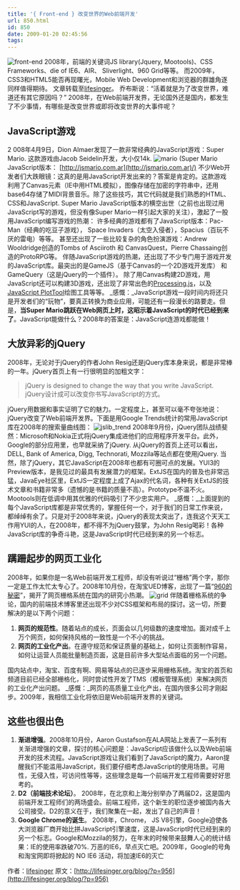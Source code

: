 ```yaml
---
title: '{ Front-end } 改变世界的Web前端开发'
url: 850.html
id: 850
date: 2009-01-20 02:45:56
tags:
---
```


![front-end](http://cai13.info/blog_pic/2009/01/frontend1.jpg "front-end") 2008年，前端的关键词JS library(Jquery, Mootools)、CSS Frameworks、die of IE6、AIR、 Sliverlight、960 Grid等等。 而2009年，CSS3和HTML5能否再现曙光，Mobile Web Development和浏览器的群雄角逐同样值得期待。 文章转载至[lifesinger](http://lifesinger.org/blog/?p=956)。  乔布斯说：“活着就是为了改变世界，难道还有其它原因吗？” 2008年，在Web前端开发界，无论国外还是国内，都发生了不少事情，有哪些是改变世界或即将改变世界的大事件呢？

JavaScript游戏
------------

2 008年4月9日，Dion Almaer发现了一款非常经典的JavaScript游戏：Super Mario. 这款游戏由Jacob Seidelin开发，大小仅14k. ![mario](http://lifesinger.org/blog/wp-content/uploads/2009/01/mario.png "mario") (Super Mario JavaScript版本： [http://jsmario.com.ar](http://jsmario.com.ar)/) 不少Web开发者们大跌眼镜：这真的是用JavaScript开发出来的？答案是肯定的。这款游戏利用了Canvas元素（IE中用HTML模拟），图像存储在加密的字符串中，还用base64存储了MIDI背景音乐。除了这些技巧，其它代码就是我们熟悉的HTML、CSS和JavaScript. Super Mario JavaScript版本的横空出世（之前也出现过用JavaScript写的游戏，但没有像Super Mario一样引起大家的关注），激起了一股用JavaScript编写游戏的热潮： 许多经典的游戏都有了JavaScript版本：Pac-Man（经典的吃豆子游戏）， Space Invaders（太空入侵者），Spacius（百玩不厌的雷电）等等。 甚至还出现了一些比较复杂的角色扮演游戏：Andrew Wooldridge创造的Tombs of Asciiroth 和 CanvasQuest，Pierre Chassaing创造的ProtoRPG等。 伴随JavaScript游戏的热潮，还出现了不少专门用于游戏开发的JavaScript库。最突出的是GameJS（基于Canvas的一个2D游戏开发库） 和 GameQuery（这是jQuery的一个插件）。 除了用Canvas构建2D游戏，用JavaScript还可以构建3D游戏，还出现了非常出色的[Processing.js](http://dev.jquery.com/~john/processing.js/)，以及[JavaScript PlotTool](http://www.jslab.dk/plottool.htm)绘图工具等等。 _感慨：_JavaScript游戏一段时间内将还只是开发者们的“玩物”，要真正转换为商业应用，可能还有一段漫长的路要走。但是，**当Super Mario跳跃在Web网页上时，这昭示着JavaScript的时代已经到来了**。JavaScript能做什么？2008年的答案是：JavaScript连游戏都能做！

大放异彩的jQuery
-----------

2008年，无论对于jQuery的作者John Resig还是jQuery库本身来说，都是非常棒的一年。jQuery首页上有一行很明显的加粗文字：

> jQuery is designed to change the way that you write JavaScript. jQuery设计成可以改变你书写JavaScript的方式。

jQuery用数据和事实证明了它的魅力。一定程度上，甚至可以毫不夸张地说：jQuery改变了Web前端开发界。下面是用Google Trends统计的常用JavaScript库在2008年的搜索量曲线图： ![jslib_trend](http://lifesinger.org/blog/wp-content/uploads/2009/01/jslib_trend.png "jslib_trend") 2008年9月份，jQuery团队战绩斐然：Microsoft和Nokia正式将jQuery集成进他们的应用程序开发平台。此外，Google的部分应用里，也早就采纳了jQuery. 从jQuery的首页上还可以看出，DELL, Bank of America, Digg, Technorati, Mozzila等站点都在使用jQuery. 当然，除了jQuery，其它JavaScript在2008年也都有可圈可点的发展。YUI3的Preview版本，是我见过的最具有发展潜力的框架。ExtJS在国内的普及也非常迅猛，JavaEye社区里，ExtJS一定程度上成了Ajax的代名词，各种有关ExtJS的技术文章和书籍非常多（遗憾的是书籍的质量不高）。Prototype不温不火。Mootools则在低调中用其优雅的代码吸引了不少忠实用户。 _感慨：_上面提到的每个JavaScript库都是非常优秀的，掌握任何一个，对于我们的日常工作来说，都绰绰有余了。只是对于2008年来说，jQuery的表现太突出了，连我这个天天工作用YUI的人，在2008年，都不得不为jQuery鼓掌，为John Resig喝彩！各种JavaScript库的争奇斗艳，这是JavaScript时代已经到来的另一个标志。

蹒跚起步的网页工业化
----------

2008年，如果你是一名Web前端开发工程师，却没有听说过“栅格”两个字，那你一定是工作太忙太专心了。2008年10月份，在淘宝UED博客，出现了一篇“[960的秘密](http://lifesinger.org/blog/?p=375)”，揭开了网页栅格系统在国内的研究小热潮。 ![grid](http://lifesinger.org/blog/wp-content/uploads/2009/01/grid.png "grid") 伴随着栅格系统的争论，国内的前端技术博客里还出现不少对CSS框架和布局的探讨。这一切，所要解决的是以下两个问题：

1.  **网页的规范性**。随着站点的成长，页面会以几何级数的速度增加。面对成千上万个网页，如何保持风格的一致性是一个不小的挑战。
2.  **网页的工业化产出**。在遵守规范和保证质量的基础上，如何让页面制作容易，如何让运营人员能批量制造页面，这是目前许多大型站点面临的另一个问题。

国内站点中，淘宝、百度有啊、网易等站点的已逐步采用栅格系统。淘宝的首页和频道目前已经全部栅格化，同时尝试性开发了TMS（模板管理系统）来解决网页的工业化产出问题。 _感慨：_网页的高质量工业化产出，在国内很多公司才刚起步。2009年，我相信工业化将依旧是Web前端开发界的关键词。

这些也很出色
------

1.  **渐进增强**。2008年10月份，Aaron Gustafson在ALA网站上发表了一系列有关渐进增强的文章，探讨的核心问题是：JavaScript应该做什么以及Web前端开发的技术流程。JavaScript游戏让我们看到了JavaScript的魔力，Aaron提醒我们不能滥用JavaScript，我们要仔细考虑JavaScript的使用场景。可用性，无侵入性，可访问性等等，这些理念是每一个前端开发工程师需要好好思考的。
2.  **D2（前端技术论坛）**。 2008年，在北京和上海分别举办了两届D2，这是国内前端开发工程师们的两场盛会。前端工程师，这个新生的职位逐步被国内各大公司接受。D2的意义在于，我们聚集在一起，发出了自己的声音！
3.  **Google Chrome的诞生**。 2008年，Chrome， JS V8引擎，Google迫使各大浏览器厂商开始比拼JavaScript引擎速度，这是JavaScript时代已经到来的另一个标志。Google和Mozzila的努力，在年末的时候带来鼓舞人心的统计结果：IE的使用率跌破70%. 万恶的IE6，早点灭亡吧。2009年，Google的号角和淘宝网即将掀起的 NO IE6 活动，将加速IE6的灭亡

作者：[lifesinger](http://lifesinger.org/blog/) 原文：[http://lifesinger.org/blog/?p=956](http://lifesinger.org/blog/?p=956)